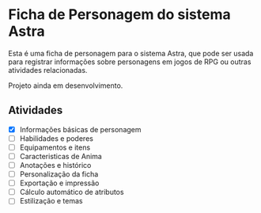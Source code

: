 # Ficha de Personagem do sistema Astra

Esta é uma ficha de personagem para o sistema Astra, que pode ser usada para registrar informações sobre personagens em jogos de RPG ou outras atividades relacionadas.

Projeto ainda em desenvolvimento.

## Atividades

-   [x] Informações básicas de personagem
-   [ ] Habilidades e poderes
-   [ ] Equipamentos e itens
-   [ ] Caracteristicas de Anima
-   [ ] Anotações e histórico
-   [ ] Personalização da ficha
-   [ ] Exportação e impressão
-   [ ] Cálculo automático de atributos
-   [ ] Estilização e temas
